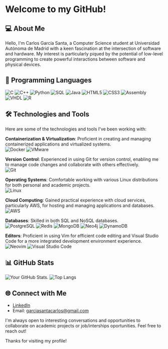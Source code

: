 # Welcome to my GitHub!

## 💻 About Me

Hello, I'm Carlos García Santa, a Computer Science student at Universidad Autónoma de Madrid with a keen fascination at the intersection of software and hardware. My interest is particularly piqued by the potential of low-level programming to create powerful interactions between software and physical devices. 

## 🚀 Programming Languages

![C](https://img.shields.io/badge/-C-A8B9CC?style=for-the-badge&logo=c&logoColor=white)
![C++](https://img.shields.io/badge/-C++-00599C?style=for-the-badge&logo=cplusplus&logoColor=#00599C)
![Python](https://img.shields.io/badge/-Python-ffd343?style=for-the-badge&logo=python&logoColor=#3776AB)
![SQL](https://img.shields.io/badge/-SQL-003B57?style=for-the-badge&logo=sql&logoColor=#4169E1)
![Java](https://img.shields.io/badge/-Java-F80000?style=for-the-badge&logo=java&logoColor=#F80000)
![HTML5](https://img.shields.io/badge/-HTML5-E34F26?style=for-the-badge&logo=html5&logoColor=white)
![CSS3](https://img.shields.io/badge/-CSS3-1572B6?style=for-the-badge&logo=css3&logoColor=#1572B6)
![Assembly](https://img.shields.io/badge/-Assembly-4B0082?style=for-the-badge&logo=generic&logoColor=white)
![VHDL](https://img.shields.io/badge/-VHDL-8B00FF?style=for-the-badge&logo=generic&logoColor=white)
![R](https://img.shields.io/badge/-R-8B00FF?style=for-the-badge&logo=r&logoColor=#276DC3)

## 🛠 Technologies and Tools

Here are some of the technologies and tools I've been working with:

**Containerization & Virtualization**: Proficient in creating and managing containerized applications and virtualized systems.  
![Docker](https://img.shields.io/badge/-Docker-555555?style=for-the-badge&logo=docker&logoColor=#2496ED) ![VMware](https://img.shields.io/badge/-VMware-555555?style=for-the-badge&logo=vmware&logoColor=#621773)

**Version Control**: Experienced in using Git for version control, enabling me to manage code changes and collaborate with others effectively.  
![Git](https://img.shields.io/badge/-Git-555555?style=for-the-badge&logo=git&logoColor=#F05032)

**Operating Systems**: Comfortable working with various Linux distributions for both personal and academic projects.  
![Linux](https://img.shields.io/badge/-Linux-555555?style=for-the-badge&logo=linux&logoColor=#FCC624)

**Cloud Computing**: Gained practical experience with cloud services, particularly AWS, for hosting and managing applications and databases.  
![AWS](https://img.shields.io/badge/-AWS-555555?style=for-the-badge&logo=amazonaws&logoColor=#232F3E)

**Databases**: Skilled in both SQL and NoSQL databases.  
![PostgreSQL](https://img.shields.io/badge/-PostgreSQL-555555?style=for-the-badge&logo=postgresql&logoColor=#4169E1) ![Redis](https://img.shields.io/badge/-Redis-555555?style=for-the-badge&logo=redis&logoColor=#DC382D) ![MongoDB](https://img.shields.io/badge/-MongoDB-555555?style=for-the-badge&logo=mongodb&logoColor=#47A248) ![Neo4j](https://img.shields.io/badge/-Neo4j-555555?style=for-the-badge&logo=neo4j&logoColor=#4581C3)
![DynamoDB](https://img.shields.io/badge/-amazon%20dynamodb-555555?style=for-the-badge&logo=amazondynamodb&logoColor=#4053D6)

**Editors**: Proficient in using Vim for efficient code editing and Visual Studio Code for a more integrated development environment experience.  
![Neovim](https://img.shields.io/badge/-neovim-555555?style=for-the-badge&logo=neovim&logoColor=#57A143) ![Visual Studio Code](https://img.shields.io/badge/-visual%20studio%20code-555555?style=for-the-badge&logo=visualstudiocode&logoColor=#007ACC)

## 📊 GitHub Stats

![Your GitHub Stats](https://github-readme-stats.vercel.app/api?username=santacg&show_icons=true&theme=radical).
![Top Langs](https://github-readme-stats.vercel.app/api/top-langs/?username=santacg&layout=compact&theme=radical)

## 🌐 Connect with Me

- [LinkedIn](https://www.linkedin.com/verify/identity/persona/start/?entryPoint=selfview_topcard&platform=DESKTOP&referrer=verify_hub)
- Email: garciasantacarlos@gmail.com

I'm always open to interesting conversations and opportunities to collaborate on academic projects or job/interships oportunities. Feel free to reach out!

Thanks for visiting my profile!
